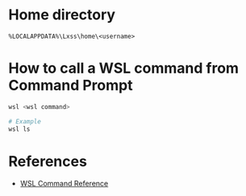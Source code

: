 # Home directory
```batch
%LOCALAPPDATA%\Lxss\home\<username>
```

# How to call a WSL command from Command Prompt
```bash
wsl <wsl command>

# Example
wsl ls
```

# References
* [WSL Command Reference](https://docs.microsoft.com/en-us/windows/wsl/reference)